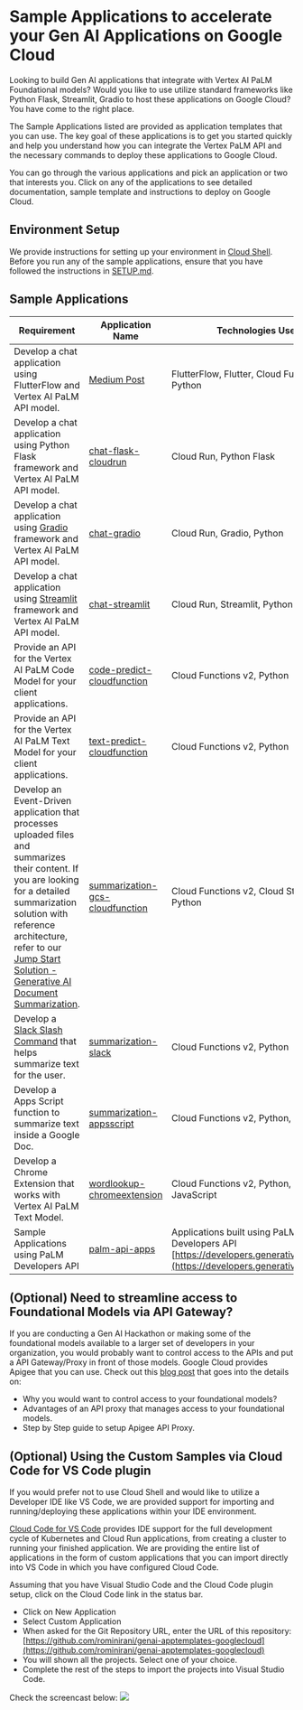# Sample Applications to accelerate your Gen AI Applications on Google Cloud

Looking to build Gen AI applications that integrate with Vertex AI PaLM Foundational models? Would you like to use utilize standard frameworks like Python Flask, Streamlit, Gradio to host these applications on Google Cloud? You have come to the right place.  

The Sample Applications listed are provided as application templates that you can use. The key goal of these applications is to get you started quickly and help you understand how you can integrate the Vertex PaLM API and the necessary commands to deploy these applications to Google Cloud. 

You can go through the various applications and pick an application or two that interests you. Click on any of the applications to see detailed documentation, sample template and instructions to deploy on Google Cloud.

## Environment Setup

We provide instructions for setting up your environment in [Cloud Shell](https://cloud.google.com/shell). Before you run any of the sample applications, ensure that you have followed the instructions in [SETUP.md](SETUP.md).

## Sample Applications

| Requirement | Application Name | Technologies Used |
|---|---|---|
|Develop a chat application using FlutterFlow and Vertex AI PaLM API model. |[Medium Post](https://medium.com/google-cloud/flutterflow-and-vertex-ai-palm-2-integration-14c137e83053)|FlutterFlow, Flutter, Cloud Functions v2, Python|
|Develop a chat application using Python Flask framework and Vertex AI PaLM API model. |[chat-flask-cloudrun](chat-flask-cloudrun)|Cloud Run, Python Flask|
|Develop a chat application using [Gradio](https://www.gradio.app/) framework and Vertex AI PaLM API model.|[chat-gradio](chat-gradio)|Cloud Run, Gradio, Python|
|Develop a chat application using [Streamlit](https://streamlit.io/) framework and Vertex AI PaLM API model.|[chat-streamlit](chat-streamlit)|Cloud Run, Streamlit, Python|
|Provide an API for the Vertex AI PaLM Code Model for your client applications.|[code-predict-cloudfunction](code-predict-cloudfunction)|Cloud Functions v2, Python|
|Provide an API for the Vertex AI PaLM Text Model for your client applications.|[text-predict-cloudfunction](text-predict-cloudfunction)|Cloud Functions v2, Python|
|Develop an Event-Driven application that processes uploaded files and summarizes their content. If you are looking for a detailed summarization solution with reference architecture, refer to our [Jump Start Solution - Generative AI Document Summarization](https://cloud.google.com/architecture/ai-ml/generative-ai-document-summarization).|[summarization-gcs-cloudfunction](summarization-gcs-cloudfunction) |Cloud Functions v2, Cloud Storage, Python|
|Develop a [Slack Slash Command](https://api.slack.com/interactivity/slash-commands) that helps summarize text for the user.|[summarization-slack](summarization-slack) |Cloud Functions v2, Python|
|Develop a Apps Script function to summarize text inside a Google Doc.|[summarization-appsscript](summarization-appsscript) |Cloud Functions v2, Python, Apps Script|
|Develop a Chrome Extension that works with Vertex AI PaLM Text Model.|[wordlookup-chromeextension](wordlookup-chromeextension) |Cloud Functions v2, Python, HTML, CSS, JavaScript|
|Sample Applications using PaLM Developers API|[palm-api-apps](palm-api-apps) |Applications built using PaLM Developers API [https://developers.generativeai.google/](https://developers.generativeai.google/)|

## (Optional) Need to streamline access to Foundational Models via API Gateway?
If you are conducting a Gen AI Hackathon or making some of the foundational models available to a larger set of developers in your organization, you would probably want to control access to the APIs and put a API Gateway/Proxy in front of those models. Google Cloud provides Apigee that you can use. Check out this [blog post](https://medium.com/google-cloud/using-apigee-standard-proxy-to-streamline-a-genai-hackathon-2d54d7092d19) that goes into the details on:
- Why you would want to control access to your foundational models?
- Advantages of an API proxy that manages access to your foundational models.
- Step by Step guide to setup Apigee API Proxy.

## (Optional) Using the Custom Samples via Cloud Code for VS Code plugin

If you would prefer not to use Cloud Shell and would like to utilize a Developer IDE like VS Code, we are provided support for importing and running/deploying these applications within your IDE environment. 

[Cloud Code for VS Code](https://cloud.google.com/code/docs/vscode) provides IDE support for the full development cycle of Kubernetes and Cloud Run applications, from creating a cluster to running your finished application. We are providing the entire list of applications in the form of custom applications that you can import directly into VS Code in which you have configured Cloud Code. 

Assuming that you have Visual Studio Code and the Cloud Code plugin setup, click on the Cloud Code link in the status bar.
- Click on New Application
- Select Custom Application
- When asked for the Git Repository URL, enter the URL of this repository: [https://github.com/rominirani/genai-apptemplates-googlecloud](https://github.com/rominirani/genai-apptemplates-googlecloud)
- You will shown all the projects. Select one of your choice.
- Complete the rest of the steps to import the projects into Visual Studio Code.

Check the screencast below:
<img src="assets/import-apps-into-cloudcode.gif"/>
